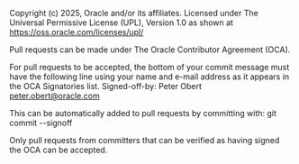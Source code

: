 Copyright (c) 2025, Oracle and/or its affiliates. 
Licensed under The Universal Permissive License (UPL), Version 1.0 as shown at https://oss.oracle.com/licenses/upl/

Pull requests can be made under The Oracle Contributor Agreement (OCA).

For pull requests to be accepted, the bottom of your commit message must have the following line using your name and e-mail address as it appears in the OCA Signatories list.
Signed-off-by: Peter Obert <peter.obert@oracle.com>


This can be automatically added to pull requests by committing with:
git commit --signoff


Only pull requests from committers that can be verified as having signed the OCA can be accepted.
